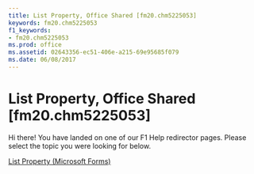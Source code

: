 ```yaml
---
title: List Property, Office Shared [fm20.chm5225053]
keywords: fm20.chm5225053
f1_keywords:
- fm20.chm5225053
ms.prod: office
ms.assetid: 02643356-ec51-406e-a215-69e95685f079
ms.date: 06/08/2017
---
```



# List Property, Office Shared [fm20.chm5225053]

Hi there! You have landed on one of our F1 Help redirector pages. Please select the topic you were looking for below.

[List Property (Microsoft Forms)](http://msdn.microsoft.com/library/15ea715a-a361-34f4-98af-520942a6664e%28Office.15%29.aspx)

